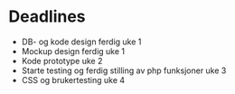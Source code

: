 # Deadlines

* DB- og kode design ferdig uke 1 
* Mockup design ferdig uke 1
* Kode prototype uke 2
* Starte testing og ferdig stilling av php funksjoner uke 3
* CSS og brukertesting uke 4
